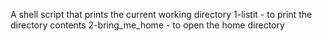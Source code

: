 A shell script that prints the current working directory
1-listit - to print the directory contents
2-bring_me_home - to open the home directory
